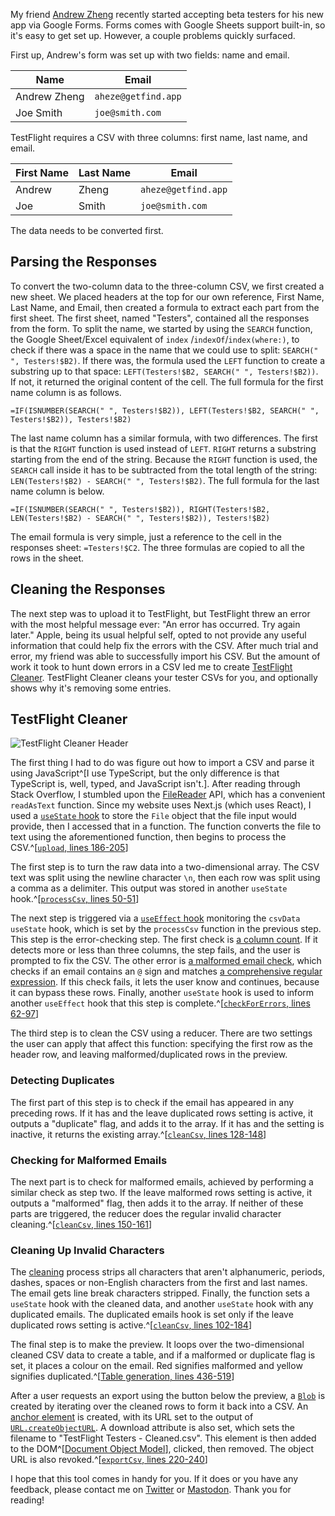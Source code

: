 My friend [Andrew Zheng](https://twitter.com/aheze0) recently started accepting
beta testers for his new app via Google Forms. Forms comes with Google Sheets support
built-in, so it's easy to get set up. However, a couple problems quickly surfaced.

First up, Andrew's form was set up with two fields: name and email.

Name         | Email
-------------|--------------------
Andrew Zheng | `aheze@getfind.app`
Joe Smith    | `joe@smith.com`

TestFlight requires a CSV with three columns: first name, last name, and email.

First Name | Last Name | Email
-----------|-----------|--------------------
Andrew     | Zheng     | `aheze@getfind.app`
Joe        | Smith     | `joe@smith.com`

The data needs to be converted first.

## Parsing the Responses

To convert the two-column data to the three-column CSV, we first created a new sheet.
We placed headers at the top for our own reference, First Name, Last Name, and Email,
then created a formula to extract each part from the first sheet. The first sheet,
named "Testers", contained all the responses from the form. To split the name, we
started by using the `SEARCH` function, the Google Sheet/Excel equivalent of `index`
/`indexOf`/`index(where:)`, to check if there was a space in the name that we could
use to split: `SEARCH(" ", Testers!$B2)`. If there was, the formula used the `LEFT`
function to create a substring up to that space:
`LEFT(Testers!$B2, SEARCH(" ", Testers!$B2))`. If not, it returned the original
content of the cell. The full formula for the first name column is as follows.

```excel-formula
=IF(ISNUMBER(SEARCH(" ", Testers!$B2)), LEFT(Testers!$B2, SEARCH(" ", Testers!$B2)), Testers!$B2)
```

The last name column has a similar formula, with two differences. The first is that
the `RIGHT` function is used instead of `LEFT`. `RIGHT` returns a substring starting
from the end of the string. Because the `RIGHT` function is used, the `SEARCH` call
inside it has to be subtracted from the total length of the string:
`LEN(Testers!$B2) - SEARCH(" ", Testers!$B2)`. The full formula for the last name
column is below.

```excel-formula
=IF(ISNUMBER(SEARCH(" ", Testers!$B2)), RIGHT(Testers!$B2, LEN(Testers!$B2) - SEARCH(" ", Testers!$B2)), Testers!$B2)
```

The email formula is very simple, just a reference to the cell in the responses
sheet: `=Testers!$C2`. The three formulas are copied to all the rows in the sheet.

## Cleaning the Responses

The next step was to upload it to TestFlight, but TestFlight threw an error with
the most helpful message ever: "An error has occurred. Try again later." Apple,
being its usual helpful self, opted to not provide any useful information that could
help fix the errors with the CSV. After much trial and error, my friend was able
to successfully import his CSV. But the amount of work it took to hunt down errors
in a CSV led me to create [TestFlight Cleaner](/program/testflight-cleaner). TestFlight
Cleaner cleans your tester CSVs for you, and optionally shows why it's removing
some entries.

## TestFlight Cleaner

![TestFlight Cleaner Header](https://assets.hkamran.com/images/article/testflight-testers-header)

The first thing I had to do was figure out how to import a CSV and parse it using
JavaScript^[I use TypeScript, but the only difference is that TypeScript is, well, typed, and JavaScript isn't.]. After reading through Stack Overflow, I stumbled
upon the [FileReader](https://developer.mozilla.org/en-US/docs/Web/API/FileReader)
API, which has a convenient `readAsText` function. Since my website uses Next.js
(which uses React), I used a [`useState` hook](https://react.dev/reference/react/useState)
to store the `File` object that the file input would provide, then I accessed that
in a function. The function converts the file to text using the aforementioned function,
then begins to process the CSV.^[[`upload`, lines 186-205](https://github.com/hkamran80/website/blob/1a495839379cec3bbae56ec499ad4feba5cde6eb/pages/program/testflight-cleaner.tsx#L186-L205)]

The first step is to turn the raw data into a two-dimensional array. The CSV text
was split using the newline character `\n`, then each row was split using a comma
as a delimiter. This output was stored in another `useState`
hook.^[[`processCsv`, lines 50-51](https://github.com/hkamran80/website/blob/1a495839379cec3bbae56ec499ad4feba5cde6eb/pages/program/testflight-cleaner.tsx#L50-L51)]

The next step is triggered via a [`useEffect` hook](https://react.dev/reference/react/useEffect)
monitoring the `csvData` `useState` hook, which is set by the `processCsv` function
in the previous step. This step is the error-checking step. The first check is
[a column count](https://github.com/hkamran80/website/blob/1a495839379cec3bbae56ec499ad4feba5cde6eb/pages/program/testflight-cleaner.tsx#L65-L76).
If it detects more or less than three columns, the step fails, and the user is prompted
to fix the CSV. The other error is [a malformed email check](https://github.com/hkamran80/website/blob/1a495839379cec3bbae56ec499ad4feba5cde6eb/pages/program/testflight-cleaner.tsx#L78-L94),
which checks if an email contains an `@` sign and matches
[a comprehensive regular expression](https://github.com/hkamran80/website/blob/1a495839379cec3bbae56ec499ad4feba5cde6eb/pages/program/testflight-cleaner.tsx#L57).
If this check fails, it lets the user know and continues, because it can bypass
these rows. Finally, another `useState` hook is used to inform another `useEffect`
hook that this step is complete.^[[`checkForErrors`, lines 62-97](https://github.com/hkamran80/website/blob/1a495839379cec3bbae56ec499ad4feba5cde6eb/pages/program/testflight-cleaner.tsx#L62-L97)]

The third step is to clean the CSV using a reducer. There are two settings the user
can apply that affect this function: specifying the first row as the header row,
and leaving malformed/duplicated rows in the preview.

### Detecting Duplicates

The first part of this step
is to check if the email has appeared in any preceding rows. If it has and the leave
duplicated rows setting is active, it outputs a "duplicate" flag, and adds it to
the array. If it has and the setting is inactive, it returns the existing
array.^[[`cleanCsv`, lines 128-148](https://github.com/hkamran80/website/blob/1a495839379cec3bbae56ec499ad4feba5cde6eb/pages/program/testflight-cleaner.tsx#L128-L148)]

### Checking for Malformed Emails

The next part is to check for malformed emails, achieved by performing a similar
check as step two. If the leave malformed rows setting is active, it outputs a "malformed"
flag, then adds it to the array. If neither of these parts are triggered, the reducer
does the regular invalid character cleaning.^[[`cleanCsv`, lines 150-161](https://github.com/hkamran80/website/blob/1a495839379cec3bbae56ec499ad4feba5cde6eb/pages/program/testflight-cleaner.tsx#L150-L161)]

### Cleaning Up Invalid Characters

The [cleaning](https://github.com/hkamran80/website/blob/1a495839379cec3bbae56ec499ad4feba5cde6eb/pages/program/testflight-cleaner.tsx#L99-L100)
process strips all characters that aren't alphanumeric, periods, dashes, spaces or
non-English characters from the first and last names. The email gets line break
characters stripped. Finally, the function sets a `useState` hook with the cleaned
data, and another `useState` hook with any duplicated emails. The duplicated emails
hook is set only if the leave duplicated rows setting is
active.^[[`cleanCsv`, lines 102-184](https://github.com/hkamran80/website/blob/1a495839379cec3bbae56ec499ad4feba5cde6eb/pages/program/testflight-cleaner.tsx#L102-L184)]

The final step is to make the preview. It loops over the two-dimensional cleaned
CSV data to create a table, and if a malformed or duplicate flag is set, it places
a colour on the email. Red signifies malformed and yellow signifies
duplicated.^[[Table generation, lines 436-519](https://github.com/hkamran80/website/blob/1a495839379cec3bbae56ec499ad4feba5cde6eb/pages/program/testflight-cleaner.tsx#L436-L519)]

After a user requests an export using the button below the preview, a [`Blob`](https://developer.mozilla.org/en-US/docs/Web/API/Blob)
is created by iterating over the cleaned rows to form it back into a CSV. An
[anchor element](https://developer.mozilla.org/en-US/docs/Web/HTML/Element/a) is
created, with its URL set to the output of
[`URL.createObjectURL`](https://developer.mozilla.org/en-US/docs/Web/API/URL/createObjectURL).
A download attribute is also set, which sets the filename to "TestFlight Testers
\- Cleaned.csv". This element is then added to the
DOM^[[Document Object Model](https://developer.mozilla.org/en-US/docs/Web/API/Document_Object_Model/Introduction)],
clicked, then removed. The object URL is also
revoked.^[[`exportCsv`, lines 220-240](https://github.com/hkamran80/website/blob/1a495839379cec3bbae56ec499ad4feba5cde6eb/pages/program/testflight-cleaner.tsx#L220-L240)]

I hope that this tool comes in handy for you. If it does or you have any feedback,
please contact me on [Twitter](https://twitter.com/hkamran80) or [Mastodon](https://vmst.io/@hkamran).
Thank you for reading!
